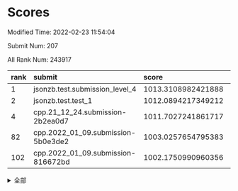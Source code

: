 # Scores

Modified Time: 2022-02-23 11:54:04

Submit Num: 207

All Rank Num: 243917

| rank |               submit               |       score        |       sigma        | pk_num |
| :--- | :--------------------------------- | :----------------- | :----------------- | :----- |
| 1    | jsonzb.test.submission_level_4     | 1013.3108982421888 | 0.7982313488592442 | 4710   |
| 2    | jsonzb.test.test_1                 | 1012.0894217349212 | 0.8024443588343879 | 4714   |
| 4    | cpp.21_12_24.submission-2b2ea0d7   | 1011.7027241861717 | 0.7891990750543687 | 4707   |
| 82   | cpp.2022_01_09.submission-5b0e3de2 | 1003.0257654795383 | 0.7144669348184368 | 4716   |
| 102  | cpp.2022_01_09.submission-816672bd | 1002.1750990960356 | 0.7136097310842067 | 4711   |


<details>
<summary>全部</summary>

| rank |                 submit                 |       score        |       sigma        | pk_num |
| :--- | :------------------------------------- | :----------------- | :----------------- | :----- |
| 1    | jsonzb.test.submission_level_4         | 1013.3108982421888 | 0.7982313488592442 | 4710   |
| 2    | jsonzb.test.test_1                     | 1012.0894217349212 | 0.8024443588343879 | 4714   |
| 3    | gobigger.level_3.submission_level_3_24 | 1011.8779345722867 | 0.7617757267744052 | 4707   |
| 4    | cpp.21_12_24.submission-2b2ea0d7       | 1011.7027241861717 | 0.7891990750543687 | 4707   |
| 5    | gobigger.level_3.submission_level_3_32 | 1011.4870115200318 | 0.7660070448410254 | 4714   |
| 6    | gobigger.level_3.submission_level_3_11 | 1011.3471404183475 | 0.7807468257906168 | 4714   |
| 7    | gobigger.level_3.submission_level_3_8  | 1011.3233200537045 | 0.791549847737877  | 4711   |
| 8    | gobigger.level_3.submission_level_3_13 | 1011.2226226704587 | 0.7668034525415494 | 4714   |
| 9    | gobigger.level_3.submission_level_3_5  | 1011.0275965345579 | 0.7633869183529727 | 4720   |
| 10   | gobigger.level_3.submission_level_3_20 | 1011.0113885018725 | 0.7769057428879088 | 4711   |
| 11   | gobigger.level_3.submission_level_3_3  | 1010.9557544795559 | 0.7409773168994986 | 4714   |
| 12   | gobigger.level_3.submission_level_3_25 | 1010.8421506449598 | 0.7596619247728045 | 4715   |
| 13   | gobigger.level_3.submission_level_3_34 | 1010.6949685273735 | 0.779301392477904  | 4714   |
| 14   | gobigger.level_3.submission_level_3_42 | 1010.6830668092203 | 0.7566196120588766 | 4711   |
| 15   | gobigger.level_3.submission_level_3_37 | 1010.6662318201807 | 0.7942490070991306 | 4709   |
| 16   | gobigger.level_3.submission_level_3_35 | 1010.5573295447008 | 0.7629238913485866 | 4716   |
| 17   | gobigger.level_3.submission_level_3_30 | 1010.5257655498449 | 0.8131935126681239 | 4712   |
| 18   | gobigger.level_3.submission_level_3_36 | 1010.4064733215179 | 0.7491676787525693 | 4714   |
| 19   | gobigger.level_3.submission_level_3_45 | 1010.3719783233403 | 0.7504095444813229 | 4714   |
| 20   | gobigger.level_3.submission_level_3_6  | 1010.3163701417458 | 0.7595576136003203 | 4714   |
| 21   | gobigger.level_3.submission_level_3_14 | 1010.3091733319905 | 0.7643020210279233 | 4715   |
| 22   | gobigger.level_3.submission_level_3_7  | 1010.3004961913058 | 0.7608128458775969 | 4714   |
| 23   | gobigger.level_3.submission_level_3_48 | 1010.2801406965127 | 0.7748464031585244 | 4716   |
| 24   | gobigger.level_3.submission_level_3_2  | 1010.27281716778   | 0.7424514295550294 | 4714   |
| 25   | gobigger.level_3.submission_level_3_28 | 1010.1971210424066 | 0.7686174295729424 | 4710   |
| 26   | gobigger.level_3.submission_level_3_26 | 1010.1225756356827 | 0.760298413794106  | 4713   |
| 27   | gobigger.level_3.submission_level_3_46 | 1010.1001777910928 | 0.7596461583826939 | 4712   |
| 28   | gobigger.level_3.submission_level_3_21 | 1010.0831592214607 | 0.7372166531189253 | 4716   |
| 29   | gobigger.level_3.submission_level_3_39 | 1010.0739830198328 | 0.7403590693729187 | 4711   |
| 30   | gobigger.level_3.submission_level_3_40 | 1010.0441111794563 | 0.76008286538519   | 4718   |
| 31   | gobigger.level_3.submission_level_3_43 | 1010.0323484908666 | 0.7617652791970251 | 4717   |
| 32   | gobigger.level_3.submission_level_3_41 | 1010.0080048822243 | 0.76661073478884   | 4714   |
| 33   | gobigger.level_3.submission_level_3_16 | 1009.9302109685228 | 0.7389004536109095 | 4714   |
| 34   | gobigger.level_3.submission_level_3_0  | 1009.9273793658853 | 0.7600439746956564 | 4712   |
| 35   | gobigger.level_3.submission_level_3_27 | 1009.8023962528999 | 0.7683146866741297 | 4714   |
| 36   | gobigger.level_3.submission_level_3_4  | 1009.785426725092  | 0.7504893394806382 | 4712   |
| 37   | gobigger.level_3.submission_level_3_23 | 1009.7170420684076 | 0.7468418204993008 | 4710   |
| 38   | gobigger.level_3.submission_level_3_38 | 1009.6887232503603 | 0.7584346516762552 | 4713   |
| 39   | gobigger.level_3.submission_level_3_18 | 1009.6780644072744 | 0.7881092522710829 | 4713   |
| 40   | gobigger.level_3.submission_level_3_9  | 1009.5542891383427 | 0.7275141986988647 | 4715   |
| 41   | gobigger.level_3.submission_level_3_1  | 1009.512839357113  | 0.7486060775774159 | 4709   |
| 42   | gobigger.level_3.submission_level_3_33 | 1009.504652259509  | 0.7519399308112203 | 4717   |
| 43   | gobigger.level_3.submission_level_3_22 | 1009.4892719715078 | 0.7556998109780111 | 4715   |
| 44   | gobigger.level_3.submission_level_3_15 | 1009.4721325335629 | 0.7438822122358972 | 4713   |
| 45   | gobigger.level_3.submission_level_3_19 | 1009.3782986420447 | 0.7469634335029373 | 4709   |
| 46   | gobigger.level_3.submission_level_3_47 | 1009.2497486079212 | 0.7461063475535952 | 4708   |
| 47   | gobigger.level_3.submission_level_3_10 | 1009.2437224341886 | 0.7473359433099281 | 4715   |
| 48   | gobigger.level_3.submission_level_3_17 | 1009.1732240284316 | 0.746945109634764  | 4714   |
| 49   | gobigger.level_3.submission_level_3_44 | 1009.0513285138373 | 0.7437965224777421 | 4717   |
| 50   | gobigger.level_3.submission_level_3_31 | 1008.7795940199821 | 0.7557521294085601 | 4712   |
| 51   | gobigger.level_3.submission_level_3_29 | 1008.7166154358015 | 0.7424420212039098 | 4709   |
| 52   | gobigger.level_3.submission_level_3_12 | 1008.5487328198997 | 0.7402949142184714 | 4713   |
| 53   | gobigger.level_3.submission_level_3_49 | 1008.4328889184463 | 0.7410396296975508 | 4714   |
| 54   | gobigger.level_1.submission_level_1_32 | 1005.7814657231079 | 0.7234140236108899 | 4716   |
| 55   | gobigger.level_1.submission_level_1_13 | 1005.5394585188415 | 0.7193395939157441 | 4717   |
| 56   | gobigger.level_1.submission_level_1_33 | 1004.6184638390542 | 0.7157042868329427 | 4713   |
| 57   | gobigger.level_1.submission_level_1_5  | 1004.4072700141396 | 0.7270929193512623 | 4713   |
| 58   | gobigger.level_1.submission_level_1_46 | 1004.2735941280067 | 0.722600539378844  | 4718   |
| 59   | gobigger.level_1.submission_level_1_28 | 1004.0876747831768 | 0.7183395582888477 | 4709   |
| 60   | gobigger.level_1.submission_level_1_25 | 1003.9052598823597 | 0.7105127503613314 | 4715   |
| 61   | gobigger.level_1.submission_level_1_6  | 1003.8065063459062 | 0.7125469829794563 | 4718   |
| 62   | gobigger.level_1.submission_level_1_23 | 1003.7815814568343 | 0.730659527530246  | 4705   |
| 63   | gobigger.level_1.submission_level_1_26 | 1003.7177144236035 | 0.7098144919011476 | 4712   |
| 64   | gobigger.level_1.submission_level_1_0  | 1003.6489335743638 | 0.7108127008299399 | 4711   |
| 65   | gobigger.level_1.submission_level_1_2  | 1003.5999639855764 | 0.7140724630984755 | 4716   |
| 66   | gobigger.level_1.submission_level_1_36 | 1003.4564568340129 | 0.7195752769527252 | 4714   |
| 67   | gobigger.level_1.submission_level_1_44 | 1003.4285602193823 | 0.7148794658456129 | 4715   |
| 68   | gobigger.level_1.submission_level_1_27 | 1003.40708645365   | 0.7132976367987733 | 4708   |
| 69   | gobigger.level_1.submission_level_1_34 | 1003.3758409861398 | 0.7257864973212411 | 4710   |
| 70   | gobigger.level_1.submission_level_1_49 | 1003.3556260377993 | 0.7191870576531871 | 4708   |
| 71   | gobigger.level_1.submission_level_1_20 | 1003.3387090046673 | 0.7256980821394828 | 4719   |
| 72   | gobigger.level_1.submission_level_1_1  | 1003.3361973300897 | 0.7141677004060873 | 4714   |
| 73   | gobigger.level_1.submission_level_1_4  | 1003.2406398586314 | 0.7149075938997446 | 4709   |
| 74   | gobigger.level_1.submission_level_1_3  | 1003.2402959985837 | 0.7109258201002416 | 4712   |
| 75   | gobigger.level_1.submission_level_1_15 | 1003.2385713882538 | 0.7114890370188042 | 4713   |
| 76   | gobigger.level_1.submission_level_1_41 | 1003.22793777173   | 0.7200138006587586 | 4718   |
| 77   | gobigger.level_1.submission_level_1_14 | 1003.2065511810613 | 0.7204879380863927 | 4714   |
| 78   | gobigger.level_1.submission_level_1_24 | 1003.1268959359472 | 0.7135876560857908 | 4710   |
| 79   | gobigger.level_1.submission_level_1_43 | 1003.1018076353513 | 0.7153634715851718 | 4713   |
| 80   | gobigger.level_1.submission_level_1_29 | 1003.0841136610055 | 0.7050061731764167 | 4715   |
| 81   | gobigger.level_1.submission_level_1_39 | 1003.0724153650444 | 0.7222859643229247 | 4711   |
| 82   | cpp.2022_01_09.submission-5b0e3de2     | 1003.0257654795383 | 0.7144669348184368 | 4716   |
| 83   | gobigger.level_1.submission_level_1_22 | 1003.0010750934682 | 0.7137604666929015 | 4715   |
| 84   | gobigger.level_1.submission_level_1_12 | 1003.0001858056255 | 0.7074816775397176 | 4710   |
| 85   | gobigger.level_1.submission_level_1_37 | 1002.997853679185  | 0.7250262114395979 | 4714   |
| 86   | gobigger.level_1.submission_level_1_47 | 1002.8996017540384 | 0.7189613115483152 | 4715   |
| 87   | gobigger.level_1.submission_level_1_7  | 1002.8920579322972 | 0.7219101157146934 | 4708   |
| 88   | gobigger.level_1.submission_level_1_38 | 1002.8907328750789 | 0.7139840210321968 | 4713   |
| 89   | gobigger.level_1.submission_level_1_19 | 1002.8287529024434 | 0.7027492797486563 | 4712   |
| 90   | gobigger.level_1.submission_level_1_45 | 1002.824822302546  | 0.7142747301932135 | 4711   |
| 91   | gobigger.level_1.submission_level_1_8  | 1002.7977977371936 | 0.7079840490875323 | 4713   |
| 92   | gobigger.level_1.submission_level_1_31 | 1002.6801203869666 | 0.7164442611264722 | 4711   |
| 93   | gobigger.level_1.submission_level_1_18 | 1002.6799811457028 | 0.7141166169531046 | 4713   |
| 94   | gobigger.level_1.submission_level_1_11 | 1002.5595660711735 | 0.7124906373399501 | 4711   |
| 95   | gobigger.level_1.submission_level_1_48 | 1002.5478640780515 | 0.7105038405237779 | 4716   |
| 96   | gobigger.level_1.submission_level_1_40 | 1002.4940933328329 | 0.7276245461126164 | 4715   |
| 97   | gobigger.level_1.submission_level_1_35 | 1002.3885230621546 | 0.7166109011782514 | 4715   |
| 98   | gobigger.level_1.submission_level_1_21 | 1002.3763672108814 | 0.7053759061124079 | 4709   |
| 99   | gobigger.level_1.submission_level_1_16 | 1002.3317082151766 | 0.7029114292609977 | 4716   |
| 100  | gobigger.level_1.submission_level_1_17 | 1002.3056080405646 | 0.7246046800087382 | 4714   |
| 101  | gobigger.level_1.submission_level_1_30 | 1002.2147200558503 | 0.7048178439633043 | 4714   |
| 102  | cpp.2022_01_09.submission-816672bd     | 1002.1750990960356 | 0.7136097310842067 | 4711   |
| 103  | gobigger.level_1.submission_level_1_9  | 1002.0353730489293 | 0.7114425576327698 | 4716   |
| 104  | gobigger.level_1.submission_level_1_10 | 1001.9534010106333 | 0.7095579922727404 | 4714   |
| 105  | gobigger.level_1.submission_level_1_42 | 1001.57093475179   | 0.712665780977847  | 4721   |
| 106  | gobigger.random.submission_random_11   | 997.188136408482   | 0.6973381153205285 | 4716   |
| 107  | gobigger.random.submission_random_32   | 996.992155745987   | 0.7068492881123818 | 4715   |
| 108  | gobigger.random.submission_random_19   | 996.9630760856026  | 0.7069464913789495 | 4719   |
| 109  | gobigger.random.submission_random_45   | 996.9165589516663  | 0.70465573246438   | 4712   |
| 110  | gobigger.random.submission_random_14   | 996.9158030975666  | 0.702185060960442  | 4713   |
| 111  | gobigger.random.submission_random_27   | 996.8831480377434  | 0.7182728413407578 | 4714   |
| 112  | gobigger.random.submission_random_41   | 996.8595698867113  | 0.710385346932794  | 4712   |
| 113  | gobigger.random.submission_random_42   | 996.8059968068693  | 0.7050292271523904 | 4712   |
| 114  | gobigger.random.submission_random_12   | 996.7398267849887  | 0.7219589071140408 | 4717   |
| 115  | gobigger.random.submission_random_16   | 996.7276037971333  | 0.6996529959856626 | 4713   |
| 116  | gobigger.random.submission_random_38   | 996.6951733403566  | 0.7189391909676058 | 4712   |
| 117  | gobigger.random.submission_random_1    | 996.6538237299759  | 0.7163977265492069 | 4718   |
| 118  | gobigger.random.submission_random_34   | 996.5201014286998  | 0.7057158449666556 | 4711   |
| 119  | gobigger.random.submission_random_43   | 996.4560624240873  | 0.7060032117023504 | 4719   |
| 120  | gobigger.random.submission_random_30   | 996.4437858281997  | 0.7015420685467312 | 4707   |
| 121  | gobigger.random.submission_random_5    | 996.3824058732251  | 0.7081287604669056 | 4711   |
| 122  | gobigger.random.submission_random_8    | 996.3383400770476  | 0.7163437321401397 | 4712   |
| 123  | gobigger.random.submission_random_21   | 996.3135724271929  | 0.7113939163899107 | 4710   |
| 124  | gobigger.random.submission_random_37   | 996.2916576402515  | 0.6993101395953039 | 4713   |
| 125  | gobigger.random.submission_random_47   | 996.2642512747349  | 0.7039469230538027 | 4714   |
| 126  | gobigger.random.submission_random_10   | 996.1153405834449  | 0.7086535195949509 | 4711   |
| 127  | gobigger.random.submission_random_7    | 996.1037667653005  | 0.7151543437045726 | 4711   |
| 128  | gobigger.random.submission_random_22   | 996.0761588600583  | 0.7136502311132036 | 4718   |
| 129  | gobigger.random.submission_random_2    | 996.0274362967715  | 0.6966068000362696 | 4713   |
| 130  | gobigger.random.submission_random_28   | 995.9957892706682  | 0.7018265660876656 | 4714   |
| 131  | gobigger.random.submission_random_25   | 995.9876658525461  | 0.7144380595641517 | 4716   |
| 132  | gobigger.random.submission_random_17   | 995.9682273402689  | 0.6943508528882143 | 4712   |
| 133  | gobigger.random.submission_random_46   | 995.9181262037027  | 0.7155300614774206 | 4716   |
| 134  | gobigger.random.submission_random_23   | 995.9086694327896  | 0.7039030439677921 | 4715   |
| 135  | gobigger.random.submission_random_24   | 995.8419628478088  | 0.7103028452374225 | 4713   |
| 136  | gobigger.random.submission_random_3    | 995.8211191515984  | 0.7251851400599886 | 4711   |
| 137  | gobigger.random.submission_random_9    | 995.7785753345825  | 0.7075921875708011 | 4715   |
| 138  | gobigger.random.submission_random_20   | 995.6301184079042  | 0.7167020224522617 | 4715   |
| 139  | gobigger.random.submission_random_13   | 995.5447297311719  | 0.7194320084750607 | 4715   |
| 140  | gobigger.random.submission_random_0    | 995.5353146295375  | 0.7289091491813905 | 4715   |
| 141  | gobigger.random.submission_random_18   | 995.525905223569   | 0.704362746587849  | 4715   |
| 142  | gobigger.random.submission_random_4    | 995.466814930251   | 0.7118509568416586 | 4708   |
| 143  | gobigger.random.submission_random_44   | 995.3479732528655  | 0.7228084199518342 | 4718   |
| 144  | gobigger.random.submission_random_33   | 995.3093117946095  | 0.7069707352159343 | 4716   |
| 145  | gobigger.random.submission_random_35   | 995.2442498013539  | 0.7236466436472063 | 4713   |
| 146  | gobigger.random.submission_random_36   | 995.2388634882367  | 0.7125989266291103 | 4716   |
| 147  | gobigger.random.submission_random_48   | 995.2339650801739  | 0.7014315939582872 | 4718   |
| 148  | gobigger.random.submission_random_6    | 995.1387924277925  | 0.7068732912515837 | 4715   |
| 149  | gobigger.random.submission_random_39   | 995.1205879712226  | 0.7105092308901274 | 4713   |
| 150  | gobigger.random.submission_random_40   | 995.1031499225461  | 0.7202475879489604 | 4715   |
| 151  | gobigger.random.submission_random_31   | 995.0312424353369  | 0.696882408601672  | 4716   |
| 152  | gobigger.random.submission_random_29   | 994.8832730671326  | 0.7058082947220676 | 4714   |
| 153  | gobigger.random.submission_random_49   | 994.8552298435558  | 0.7197272052385202 | 4709   |
| 154  | gobigger.random.submission_random_26   | 994.8282451731156  | 0.7117662700856677 | 4717   |
| 155  | gobigger.level_2.submission_level_2_9  | 994.4826852376412  | 0.7261517162997257 | 4718   |
| 156  | gobigger.random.submission_random_15   | 994.4783281716893  | 0.7152573518737099 | 4714   |
| 157  | gobigger.level_2.submission_level_2_15 | 994.2353004462678  | 0.7351748124090005 | 4716   |
| 158  | gobigger.level_2.submission_level_2_21 | 993.9648741453477  | 0.7285339082494293 | 4718   |
| 159  | gobigger.level_2.submission_level_2_33 | 993.7978102703989  | 0.7322925851580191 | 4709   |
| 160  | gobigger.level_2.submission_level_2_25 | 993.5078145164476  | 0.7297409774058662 | 4717   |
| 161  | gobigger.level_2.submission_level_2_48 | 993.3412285155727  | 0.7312945961351999 | 4717   |
| 162  | gobigger.level_2.submission_level_2_22 | 993.266618889929   | 0.7295547989837298 | 4714   |
| 163  | gobigger.level_2.submission_level_2_29 | 993.2629116390295  | 0.7331214499904518 | 4714   |
| 164  | gobigger.level_2.submission_level_2_37 | 993.1017690405114  | 0.7346692837597788 | 4712   |
| 165  | gobigger.level_2.submission_level_2_0  | 993.0612139634468  | 0.7266375559859806 | 4715   |
| 166  | gobigger.level_2.submission_level_2_32 | 993.0427075862469  | 0.7339224179816247 | 4712   |
| 167  | gobigger.level_2.submission_level_2_41 | 993.0191859860281  | 0.7286131478577151 | 4707   |
| 168  | gobigger.level_2.submission_level_2_36 | 992.8826770491647  | 0.7437364548872464 | 4713   |
| 169  | gobigger.level_2.submission_level_2_10 | 992.8379407814398  | 0.7383893728920196 | 4712   |
| 170  | gobigger.level_2.submission_level_2_4  | 992.7243823773211  | 0.7380431384902629 | 4709   |
| 171  | gobigger.level_2.submission_level_2_3  | 992.7181092930293  | 0.750408860246979  | 4713   |
| 172  | gobigger.level_2.submission_level_2_16 | 992.5800317460801  | 0.7310559236676125 | 4712   |
| 173  | gobigger.level_2.submission_level_2_47 | 992.4610559351205  | 0.742925496838343  | 4714   |
| 174  | gobigger.level_2.submission_level_2_1  | 992.4326664959476  | 0.7236567244245404 | 4709   |
| 175  | gobigger.level_2.submission_level_2_11 | 992.3964958435656  | 0.7539589369293691 | 4716   |
| 176  | gobigger.level_2.submission_level_2_43 | 992.3843737356908  | 0.7407079817596464 | 4711   |
| 177  | gobigger.level_2.submission_level_2_6  | 992.3280541815272  | 0.7397595800101876 | 4713   |
| 178  | gobigger.level_2.submission_level_2_5  | 992.2770889591816  | 0.7456588693004449 | 4714   |
| 179  | gobigger.level_2.submission_level_2_49 | 992.1879512615751  | 0.7439584692347408 | 4716   |
| 180  | gobigger.level_2.submission_level_2_27 | 992.1805508851115  | 0.7505369366621989 | 4712   |
| 181  | gobigger.level_2.submission_level_2_31 | 992.1576453615     | 0.7273382406114622 | 4713   |
| 182  | gobigger.level_2.submission_level_2_8  | 992.109281880816   | 0.7528985363189428 | 4713   |
| 183  | gobigger.level_2.submission_level_2_40 | 992.0197877902966  | 0.7521280256633253 | 4715   |
| 184  | gobigger.level_2.submission_level_2_42 | 991.8058219930487  | 0.7367554844032712 | 4714   |
| 185  | gobigger.level_2.submission_level_2_28 | 991.7393673848314  | 0.7499451762775613 | 4710   |
| 186  | gobigger.level_2.submission_level_2_46 | 991.7386717397916  | 0.750289767797136  | 4720   |
| 187  | gobigger.level_2.submission_level_2_13 | 991.641763280755   | 0.7377635334162261 | 4710   |
| 188  | gobigger.level_2.submission_level_2_35 | 991.6360268165961  | 0.7451420416682557 | 4712   |
| 189  | gobigger.level_2.submission_level_2_7  | 991.6342464272432  | 0.755101570583853  | 4714   |
| 190  | gobigger.level_2.submission_level_2_24 | 991.5934982756861  | 0.7562399285886946 | 4714   |
| 191  | gobigger.level_2.submission_level_2_45 | 991.5478113766245  | 0.738277601178342  | 4713   |
| 192  | gobigger.level_2.submission_level_2_34 | 991.5044285220888  | 0.7424664461661112 | 4715   |
| 193  | gobigger.level_2.submission_level_2_14 | 991.4799432114671  | 0.7401259051045095 | 4716   |
| 194  | gobigger.level_2.submission_level_2_20 | 991.4396557954018  | 0.7531359851225178 | 4715   |
| 195  | gobigger.level_2.submission_level_2_17 | 991.3894128027549  | 0.7361038853975661 | 4708   |
| 196  | gobigger.level_2.submission_level_2_12 | 991.3720944271878  | 0.76454111981208   | 4713   |
| 197  | gobigger.level_2.submission_level_2_2  | 991.3566320094584  | 0.7655015397832107 | 4711   |
| 198  | gobigger.level_2.submission_level_2_19 | 991.2680479900624  | 0.7561196626983512 | 4710   |
| 199  | gobigger.level_2.submission_level_2_26 | 991.2103941003755  | 0.7787742650651351 | 4714   |
| 200  | gobigger.level_2.submission_level_2_23 | 991.1366700267374  | 0.7510603102533098 | 4711   |
| 201  | gobigger.level_2.submission_level_2_30 | 990.9477996691355  | 0.7565911394399414 | 4714   |
| 202  | gobigger.level_2.submission_level_2_44 | 990.9158942312342  | 0.7443944853595952 | 4715   |
| 203  | gobigger.level_2.submission_level_2_18 | 990.8063609583209  | 0.741263204664344  | 4713   |
| 204  | gobigger.level_2.submission_level_2_39 | 990.7811323005734  | 0.7654132958900678 | 4714   |
| 205  | gobigger.level_2.submission_level_2_38 | 990.3402989330643  | 0.7598824062485089 | 4712   |
| 206  | gobigger.none.submission_none_0        | 977.1341758611744  | 1.3003550117097877 | 4715   |
| 207  | gobigger.none.submission_none_1        | 976.2000894215947  | 1.4475132797058408 | 4715   |

</details>